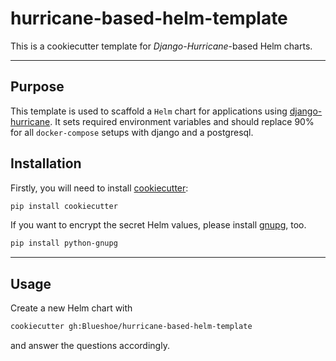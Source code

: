 # hurricane-based-helm-template
This is a cookiecutter template for *Django-Hurricane*-based Helm charts.

---


## Purpose

This template is used to scaffold a `Helm` chart for applications using [django-hurricane](https://django-hurricane.readthedocs.io/en/latest/).
It sets required environment variables and should replace 90% for all `docker-compose` setups with django and a postgresql.

## Installation

Firstly, you will need to install [cookiecutter](https://cookiecutter.readthedocs.io/en/latest/):

```bash
pip install cookiecutter
```
If you want to encrypt the secret Helm values, please install [gnupg](https://docs.red-dove.com/python-gnupg/),
too.
```bash
pip install python-gnupg
```

---

## Usage

Create a new Helm chart with
```bash
cookiecutter gh:Blueshoe/hurricane-based-helm-template
```
and answer the questions accordingly.
